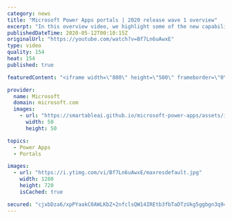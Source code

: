 ```yaml
---
category: news
title: "Microsoft Power Apps portals | 2020 release wave 1 overview"
excerpt: "In this overview video, we highlight some of the new capabilities included in the latest update to Microsoft Power Apps portals.     Here are the capabilities covered:   •    Power BI integration, so you can quickly add Power BI reports, tables, and dashboards to your portals without coding.  •    Themes"
publishedDateTime: 2020-05-12T00:10:15Z
originalUrl: "https://youtube.com/watch?v=Bf7Ln6uAwxE"
type: video
quality: 154
heat: 154
published: true

featuredContent: "<iframe width=\"800\" height=\"500\" frameborder=\"0\" src=\"https://www.youtube.com/embed/Bf7Ln6uAwxE\" allow=\"accelerometer; autoplay; encrypted-media; gyroscope; picture-in-picture\" allowfullscreen></iframe>"

provider:
  name: Microsoft
  domain: microsoft.com
  images:
    - url: "https://smartableai.github.io/microsoft-power-apps/assets/images/organizations/microsoft.com-50x50.jpg"
      width: 50
      height: 50

topics:
  - Power Apps
  - Portals

images:
  - url: "https://i.ytimg.com/vi/Bf7Ln6uAwxE/maxresdefault.jpg"
    width: 1280
    height: 720
    isCached: true

secured: "cjxbDza6/xpPYaakC0AWLKbZ+2nfclsQW14IREtb3fbTaDTzUkg5ggbgn3q941tT26f3gvddB1+BNuAlVL2Vx6iK91+EiATOzZCGZ0L2MaBjk7+aX5FShzotgClme9pE7ITY584x5Yod4pb0z9nUX+yA30pfrAgxjjQLRpu5TPymAMtr+2izJZOCv8DgzcdksTxQpwJYb9TtBHBuDMKrz05PZ8tbEgHqwPBMY5butZEXBwxIUsJ1p79N6TH0C/Cjrcj6Fey9miOx+zE6yGrAX2jGdl5YZnWxU0SlFwpu4aLut6mGeoG0uVtxBzZdSXsixzD5vnznzhJSNc5ruMl+9ljiJ6fKC4JFX0KrdnMe1lsiXLqiUgUKjpCudKrPSGFD+fcui65Ddcsnb1ILyAWc+3WUWtV2sgfQgsnIoFEFPO5v24GS9ybIf59Zs29nMrwN;JR5ZBS27zROcdJNTjZPDdg=="
---
```


